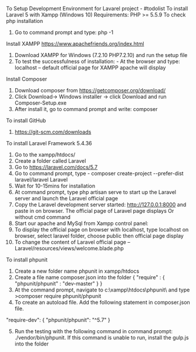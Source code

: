 To Setup Development Environment for Lavarel project - #todolist
To install Laravel 5 with Xampp (Windows 10)
Requirements: PHP >= 5.5.9
To check php installation
1.	Go to command prompt and type: php -1

Install XAMPP https://www.apachefriends.org/index.html
1.	Download XAMPP for Windows (7.2.10 PHP7.2.10) and run the setup file
2.	To test the successfulness of installation: 
    	- At the browser and type: localhost – default official page for XAMPP apache will display

Install Composer
1.	Download composer from https://getcomposer.org/download/
2.	Click Download-> Windows installer -> click Download and run Composer-Setup.exe
3.	After install it, go to command prompt and write: composer

To install GitHub
1.	https://git-scm.com/downloads

To install Laravel Framework 5.4.36
1.	Go to the xampp/htdocs/
2.	Create a folder called Laravel
3.	Go to https://laravel.com/docs/5.7
4.	Go to command prompt, type - composer create-project --prefer-dist laravel/laravel Laravel
5.	Wait for 10-15mins for installation
6.	At command prompt, type php artisan serve to start up the Laravel server and launch the Laravel official page
7.	Copy the Laravel development server started: http://127.0.0.1:8000 and paste in on browser.  The official page of Laravel page displays
Or without cmd command
8.	Start our apache and MySql from Xampp control panel:
9.	To display the official page on browser with localhost, type localhost on browser, select laravel folder, choose public then official page display
10.	To change the content of Laravel official page – Laravel/resources/views/welcome.blade.php

To install phpunit
1.	Create a new folder name phpunit in xampp/htdocs
2.	Create a file name composer.json into the folder
{
	"require" : {
	    "phpunit/phpunit" : "dev-master"
	}
}
3.	At the command prompt, navigate to c:\xampp\htdocs\phpunit\ and type >composer require phpunit/phpunit
4.	To create an autoload file.  Add the following statement in composer.json file.

"require-dev": {
		"phpunit/phpunit": "^5.7"
	}
  
5.	Run the testing with the following command in command prompt: ./vendor/bin/phpunit.  If this command is unable to run, install the gulp.js into the folder 
